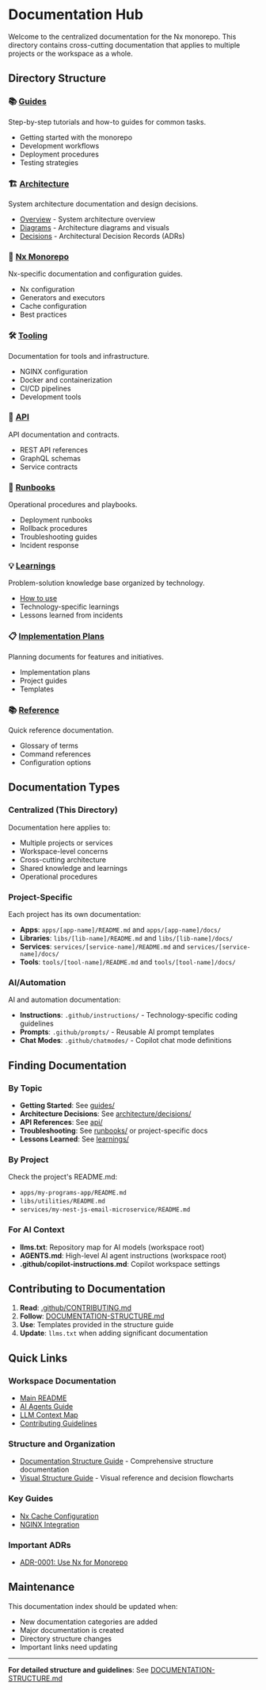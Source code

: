 # Documentation Hub

Welcome to the centralized documentation for the Nx monorepo. This directory contains cross-cutting documentation that applies to multiple projects or the workspace as a whole.

## Directory Structure

### 📚 [Guides](./guides/)
Step-by-step tutorials and how-to guides for common tasks.

- Getting started with the monorepo
- Development workflows
- Deployment procedures
- Testing strategies

### 🏗️ [Architecture](./architecture/)
System architecture documentation and design decisions.

- [Overview](./architecture/overview.md) - System architecture overview
- [Diagrams](./architecture/diagrams/) - Architecture diagrams and visuals
- [Decisions](./architecture/decisions/) - Architectural Decision Records (ADRs)

### 🔧 [Nx Monorepo](./nx-monorepo/)
Nx-specific documentation and configuration guides.

- Nx configuration
- Generators and executors
- Cache configuration
- Best practices

### 🛠️ [Tooling](./tooling/)
Documentation for tools and infrastructure.

- NGINX configuration
- Docker and containerization
- CI/CD pipelines
- Development tools

### 📡 [API](./api/)
API documentation and contracts.

- REST API references
- GraphQL schemas
- Service contracts

### 📖 [Runbooks](./runbooks/)
Operational procedures and playbooks.

- Deployment runbooks
- Rollback procedures
- Troubleshooting guides
- Incident response

### 💡 [Learnings](./learnings/)
Problem-solution knowledge base organized by technology.

- [How to use](./learnings/README.md)
- Technology-specific learnings
- Lessons learned from incidents

### 📋 [Implementation Plans](./implementation-plans/)
Planning documents for features and initiatives.

- Implementation plans
- Project guides
- Templates

### 📚 [Reference](./reference/)
Quick reference documentation.

- Glossary of terms
- Command references
- Configuration options

## Documentation Types

### Centralized (This Directory)

Documentation here applies to:

- Multiple projects or services
- Workspace-level concerns
- Cross-cutting architecture
- Shared knowledge and learnings
- Operational procedures

### Project-Specific

Each project has its own documentation:

- **Apps**: `apps/[app-name]/README.md` and `apps/[app-name]/docs/`
- **Libraries**: `libs/[lib-name]/README.md` and `libs/[lib-name]/docs/`
- **Services**: `services/[service-name]/README.md` and `services/[service-name]/docs/`
- **Tools**: `tools/[tool-name]/README.md` and `tools/[tool-name]/docs/`

### AI/Automation

AI and automation documentation:

- **Instructions**: `.github/instructions/` - Technology-specific coding guidelines
- **Prompts**: `.github/prompts/` - Reusable AI prompt templates
- **Chat Modes**: `.github/chatmodes/` - Copilot chat mode definitions

## Finding Documentation

### By Topic

- **Getting Started**: See [guides/](./guides/)
- **Architecture Decisions**: See [architecture/decisions/](./architecture/decisions/)
- **API References**: See [api/](./api/)
- **Troubleshooting**: See [runbooks/](./runbooks/) or project-specific docs
- **Lessons Learned**: See [learnings/](./learnings/)

### By Project

Check the project's README.md:

- `apps/my-programs-app/README.md`
- `libs/utilities/README.md`
- `services/my-nest-js-email-microservice/README.md`

### For AI Context

- **llms.txt**: Repository map for AI models (workspace root)
- **AGENTS.md**: High-level AI agent instructions (workspace root)
- **.github/copilot-instructions.md**: Copilot workspace settings

## Contributing to Documentation

1. **Read**: [.github/CONTRIBUTING.md](../.github/CONTRIBUTING.md)
2. **Follow**: [DOCUMENTATION-STRUCTURE.md](./DOCUMENTATION-STRUCTURE.md)
3. **Use**: Templates provided in the structure guide
4. **Update**: `llms.txt` when adding significant documentation

## Quick Links

### Workspace Documentation
- [Main README](../README.md)
- [AI Agents Guide](../AGENTS.md)
- [LLM Context Map](../llms.txt)
- [Contributing Guidelines](../.github/CONTRIBUTING.md)

### Structure and Organization
- [Documentation Structure Guide](./DOCUMENTATION-STRUCTURE.md) - Comprehensive structure documentation
- [Visual Structure Guide](./DOCUMENTATION-STRUCTURE-VISUAL.md) - Visual reference and decision flowcharts

### Key Guides
- [Nx Cache Configuration](./nx-cache-configuration.md)
- [NGINX Integration](./nx-monorepo/nginx-integration.md)

### Important ADRs
- [ADR-0001: Use Nx for Monorepo](./architecture/decisions/adr-0001-use-nx-for-monorepo-management.md)

## Maintenance

This documentation index should be updated when:

- New documentation categories are added
- Major documentation is created
- Directory structure changes
- Important links need updating

---

**For detailed structure and guidelines**: See [DOCUMENTATION-STRUCTURE.md](./DOCUMENTATION-STRUCTURE.md)
